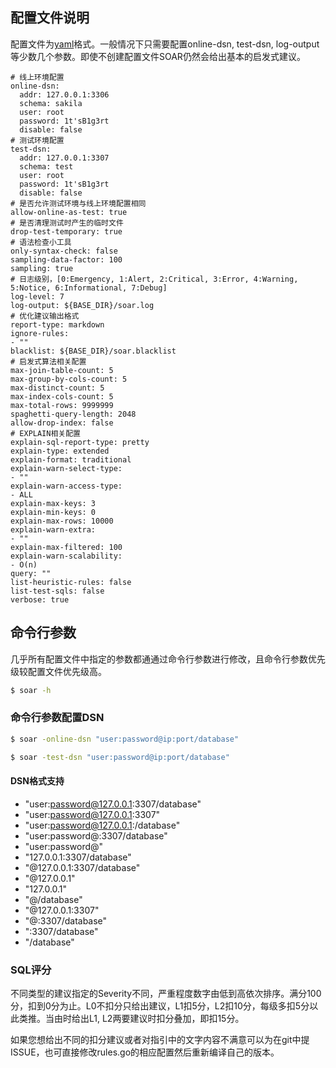 ## 配置文件说明

配置文件为[yaml](https://en.wikipedia.org/wiki/YAML)格式。一般情况下只需要配置online-dsn, test-dsn, log-output等少数几个参数。即使不创建配置文件SOAR仍然会给出基本的启发式建议。

```text
# 线上环境配置
online-dsn:
  addr: 127.0.0.1:3306
  schema: sakila
  user: root
  password: 1t'sB1g3rt
  disable: false
# 测试环境配置
test-dsn:
  addr: 127.0.0.1:3307
  schema: test
  user: root
  password: 1t'sB1g3rt
  disable: false
# 是否允许测试环境与线上环境配置相同
allow-online-as-test: true
# 是否清理测试时产生的临时文件
drop-test-temporary: true
# 语法检查小工具
only-syntax-check: false
sampling-data-factor: 100
sampling: true
# 日志级别，[0:Emergency, 1:Alert, 2:Critical, 3:Error, 4:Warning, 5:Notice, 6:Informational, 7:Debug]
log-level: 7
log-output: ${BASE_DIR}/soar.log
# 优化建议输出格式
report-type: markdown
ignore-rules:
- ""
blacklist: ${BASE_DIR}/soar.blacklist
# 启发式算法相关配置
max-join-table-count: 5
max-group-by-cols-count: 5
max-distinct-count: 5
max-index-cols-count: 5
max-total-rows: 9999999
spaghetti-query-length: 2048
allow-drop-index: false
# EXPLAIN相关配置
explain-sql-report-type: pretty
explain-type: extended
explain-format: traditional
explain-warn-select-type:
- ""
explain-warn-access-type:
- ALL
explain-max-keys: 3
explain-min-keys: 0
explain-max-rows: 10000
explain-warn-extra:
- ""
explain-max-filtered: 100
explain-warn-scalability:
- O(n)
query: ""
list-heuristic-rules: false
list-test-sqls: false
verbose: true
```

## 命令行参数

几乎所有配置文件中指定的参数都通通过命令行参数进行修改，且命令行参数优先级较配置文件优先级高。

```bash
$ soar -h
```

### 命令行参数配置DSN

```bash
$ soar -online-dsn "user:password@ip:port/database"

$ soar -test-dsn "user:password@ip:port/database"
```

#### DSN格式支持
* "user:password@127.0.0.1:3307/database"
* "user:password@127.0.0.1:3307"
* "user:password@127.0.0.1:/database"
* "user:password@:3307/database"
* "user:password@"
* "127.0.0.1:3307/database"
* "@127.0.0.1:3307/database"
* "@127.0.0.1"
* "127.0.0.1"
* "@/database"
* "@127.0.0.1:3307"
* "@:3307/database"
* ":3307/database"
* "/database"

### SQL评分

不同类型的建议指定的Severity不同，严重程度数字由低到高依次排序。满分100分，扣到0分为止。L0不扣分只给出建议，L1扣5分，L2扣10分，每级多扣5分以此类推。当由时给出L1, L2两要建议时扣分叠加，即扣15分。

如果您想给出不同的扣分建议或者对指引中的文字内容不满意可以为在git中提ISSUE，也可直接修改rules.go的相应配置然后重新编译自己的版本。
